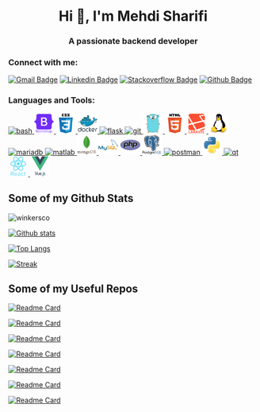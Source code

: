 <h1 align="center">Hi 👋, I'm Mehdi Sharifi</h1>
<h3 align="center">A passionate backend developer</h3>

<h3 align="left">Connect with me:</h3>

[![Gmail Badge](https://img.shields.io/badge/-smmehdisharifi@gmail.com-c14438?style=flat&logo=Gmail&logoColor=white&link=mailto:smmehdisharifi@gmail.com)](mailto:smmehdisharifi@gmail.com) 
[![Linkedin Badge](https://img.shields.io/badge/-mohammad--mehdi--sharifi-0072b1?style=flat&logo=Linkedin&logoColor=white&link=https://www.linkedin.com/in/mohammad-mehdi-sharifi/)](https://www.linkedin.com/in/mohammad-mehdi-sharifi/)
[![Stackoverflow Badge](https://img.shields.io/badge/-mehdi--sharifi-F47F24?style=flat&logo=stackoverflow&logoColor=white&link=https://stackoverflow.com/users/12559401/mehdi-sharifi)](https://stackoverflow.com/users/12559401/mehdi-sharifi)
[![Github Badge](https://img.shields.io/badge/-winkersco-grey?style=flat&logo=github&logoColor=white&link=https://github.com/winkersco/)](https://www.github.com/winkersco/)

<h3 align="left">Languages and Tools:</h3>
<p align="left"> <a href="https://www.gnu.org/software/bash/" target="_blank" rel="noreferrer"> <img src="https://www.vectorlogo.zone/logos/gnu_bash/gnu_bash-icon.svg" alt="bash" width="40" height="40"/> </a> <a href="https://getbootstrap.com" target="_blank" rel="noreferrer"> <img src="https://raw.githubusercontent.com/devicons/devicon/master/icons/bootstrap/bootstrap-plain-wordmark.svg" alt="bootstrap" width="40" height="40"/> </a> <a href="https://www.w3schools.com/css/" target="_blank" rel="noreferrer"> <img src="https://raw.githubusercontent.com/devicons/devicon/master/icons/css3/css3-original-wordmark.svg" alt="css3" width="40" height="40"/> </a> <a href="https://www.docker.com/" target="_blank" rel="noreferrer"> <img src="https://raw.githubusercontent.com/devicons/devicon/master/icons/docker/docker-original-wordmark.svg" alt="docker" width="40" height="40"/> </a> <a href="https://flask.palletsprojects.com/" target="_blank" rel="noreferrer"> <img src="https://www.vectorlogo.zone/logos/pocoo_flask/pocoo_flask-icon.svg" alt="flask" width="40" height="40"/> </a> <a href="https://git-scm.com/" target="_blank" rel="noreferrer"> <img src="https://www.vectorlogo.zone/logos/git-scm/git-scm-icon.svg" alt="git" width="40" height="40"/> </a> <a href="https://golang.org" target="_blank" rel="noreferrer"> <img src="https://raw.githubusercontent.com/devicons/devicon/master/icons/go/go-original.svg" alt="go" width="40" height="40"/> </a> <a href="https://www.w3.org/html/" target="_blank" rel="noreferrer"> <img src="https://raw.githubusercontent.com/devicons/devicon/master/icons/html5/html5-original-wordmark.svg" alt="html5" width="40" height="40"/> </a> <a href="https://laravel.com/" target="_blank" rel="noreferrer"> <img src="https://raw.githubusercontent.com/devicons/devicon/master/icons/laravel/laravel-plain-wordmark.svg" alt="laravel" width="40" height="40"/> </a> <a href="https://www.linux.org/" target="_blank" rel="noreferrer"> <img src="https://raw.githubusercontent.com/devicons/devicon/master/icons/linux/linux-original.svg" alt="linux" width="40" height="40"/> </a> <a href="https://mariadb.org/" target="_blank" rel="noreferrer"> <img src="https://www.vectorlogo.zone/logos/mariadb/mariadb-icon.svg" alt="mariadb" width="40" height="40"/> </a> <a href="https://www.mathworks.com/" target="_blank" rel="noreferrer"> <img src="https://upload.wikimedia.org/wikipedia/commons/2/21/Matlab_Logo.png" alt="matlab" width="40" height="40"/> </a> <a href="https://www.mongodb.com/" target="_blank" rel="noreferrer"> <img src="https://raw.githubusercontent.com/devicons/devicon/master/icons/mongodb/mongodb-original-wordmark.svg" alt="mongodb" width="40" height="40"/> </a> <a href="https://www.mysql.com/" target="_blank" rel="noreferrer"> <img src="https://raw.githubusercontent.com/devicons/devicon/master/icons/mysql/mysql-original-wordmark.svg" alt="mysql" width="40" height="40"/> </a> <a href="https://www.php.net" target="_blank" rel="noreferrer"> <img src="https://raw.githubusercontent.com/devicons/devicon/master/icons/php/php-original.svg" alt="php" width="40" height="40"/> </a> <a href="https://www.postgresql.org" target="_blank" rel="noreferrer"> <img src="https://raw.githubusercontent.com/devicons/devicon/master/icons/postgresql/postgresql-original-wordmark.svg" alt="postgresql" width="40" height="40"/> </a> <a href="https://postman.com" target="_blank" rel="noreferrer"> <img src="https://www.vectorlogo.zone/logos/getpostman/getpostman-icon.svg" alt="postman" width="40" height="40"/> </a> <a href="https://www.python.org" target="_blank" rel="noreferrer"> <img src="https://raw.githubusercontent.com/devicons/devicon/master/icons/python/python-original.svg" alt="python" width="40" height="40"/> </a> <a href="https://www.qt.io/" target="_blank" rel="noreferrer"> <img src="https://upload.wikimedia.org/wikipedia/commons/0/0b/Qt_logo_2016.svg" alt="qt" width="40" height="40"/> </a> <a href="https://reactjs.org/" target="_blank" rel="noreferrer"> <img src="https://raw.githubusercontent.com/devicons/devicon/master/icons/react/react-original-wordmark.svg" alt="react" width="40" height="40"/> </a> <a href="https://vuejs.org/" target="_blank" rel="noreferrer"> <img src="https://raw.githubusercontent.com/devicons/devicon/master/icons/vuejs/vuejs-original-wordmark.svg" alt="vuejs" width="40" height="40"/> </a> </p>

## Some of my Github Stats
<img src="https://komarev.com/ghpvc/?username=winkersco" alt="winkersco" />

[![Github stats](https://github-readme-stats.vercel.app/api?username=winkersco&show_icons=true&include_all_commits=true)](https://github.com/winkersco/)

[![Top Langs](https://github-readme-stats.vercel.app/api/top-langs/?username=winkersco&layout=compact)](https://github.com/winkersco/)

[![Streak](https://github-readme-streak-stats.herokuapp.com/?user=winkersco&)](https://github.com/winkersco/)

## Some of my Useful Repos

[![Readme Card](https://github-readme-stats.vercel.app/api/pin/?username=winkersco&repo=laravel-microservices)](https://github.com/winkersco/laravel-microservices)

[![Readme Card](https://github-readme-stats.vercel.app/api/pin/?username=winkersco&repo=product-review-system)](https://github.com/winkersco/product-review-system)

[![Readme Card](https://github-readme-stats.vercel.app/api/pin/?username=winkersco&repo=simple-blog)](https://github.com/winkersco/simple-blog)

[![Readme Card](https://github-readme-stats.vercel.app/api/pin/?username=winkersco&repo=media-merger)](https://github.com/winkersco/media-merger)

[![Readme Card](https://github-readme-stats.vercel.app/api/pin/?username=winkersco&repo=golang-url-generator)](https://github.com/winkersco/golang-url-generator)

[![Readme Card](https://github-readme-stats.vercel.app/api/pin/?username=winkersco&repo=wappalyzer)](https://github.com/winkersco/wappalyzer)

[![Readme Card](https://github-readme-stats.vercel.app/api/pin/?username=winkersco&repo=zap)](https://github.com/winkersco/zap)
